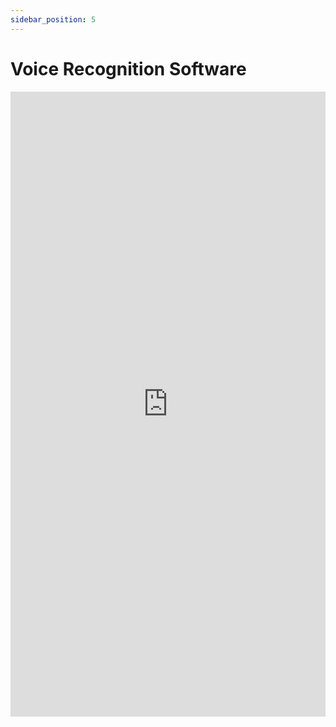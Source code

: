 ```yaml
---
sidebar_position: 5
---
```


# Voice Recognition Software

<iframe 
  src="https://drive.google.com/file/d/1V2mP1yqEFGtr_h_nFv907WtxWD5kzf6G/preview" 
  width="100%" 
  height="1000px"
  frameBorder="0">
</iframe>
